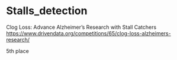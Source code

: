 # Stalls_detection

Clog Loss: Advance Alzheimer’s Research with Stall Catchers
https://www.drivendata.org/competitions/65/clog-loss-alzheimers-research/

5th place
